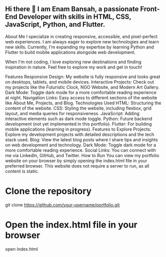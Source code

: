 ## Hi there 👋 I am Enam Bansah, a passionate Front-End Developer with skills in HTML, CSS, JavaScript, Python, and Flutter. 

About Me
I specialize in creating responsive, accessible, and pixel-perfect web experiences. I am always eager to explore new technologies and learn new skills. Currently, I'm expanding my expertise by learning Python and Flutter to build mobile applications alongside web development.

When I'm not coding, I love exploring new destinations and finding inspiration in nature. Feel free to explore my work and get in touch!

Features
Responsive Design: My website is fully responsive and looks great on desktops, tablets, and mobile devices.
Interactive Projects: Check out my projects like the Futuristic Clock, NGO Website, and Modern Art Gallery.
Dark Mode: Toggle dark mode for a more comfortable reading experience at night.
Navigation Links: Easy access to different sections of the website like About Me, Projects, and Blog.
Technologies Used
HTML: Structuring the content of the website.
CSS: Styling the website, including flexbox, grid layout, and media queries for responsiveness.
JavaScript: Adding interactive elements such as dark mode toggle.
Python: Future backend development (not yet implemented in this portfolio).
Flutter: For building mobile applications (learning in progress).
Features to Explore
Projects: Explore my development projects with detailed descriptions and the tech stack used.
Blog: View the latest blog posts where I share tips and insights on web development and technology.
Dark Mode: Toggle dark mode for a more comfortable reading experience.
Social Links: You can connect with me via LinkedIn, GitHub, and Twitter.
How to Run
You can view my portfolio website on your browser by simply opening the index.html file in your preferred browser. This website does not require a server to run, as all content is static.

# Clone the repository
git clone https://github.com/your-username/portfolio.git

# Open the index.html file in your browser
open index.html



<!--
**enambansgroup/enambansgroup** is a ✨ _special_ ✨ repository because its `README.md` (this file) appears on your GitHub profile.

Here are some ideas to get you started:

- 🔭 I’m currently working on ...
- 🌱 I’m currently learning ...
- 👯 I’m looking to collaborate on ...
- 🤔 I’m looking for help with ...
- 💬 Ask me about ...
- 📫 How to reach me: ...
- 😄 Pronouns: ...
- ⚡ Fun fact: ...
-->
